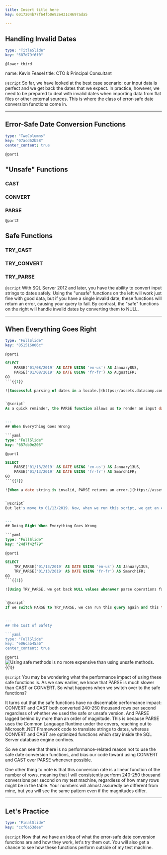 ```yaml
---
title: Insert title here
key: 6017204b77f64fb0e92e431c4697ada5

---
```

## Handling Invalid Dates

```yaml
type: "TitleSlide"
key: "687d79f6f0"
```

`@lower_third`

name: Kevin Feasel
title: CTO & Principal Consultant


`@script`
So far, we have looked at the best case scenario:  our input data is perfect and we get back the dates that we expect. In practice, however, we need to be prepared to deal with invalid dates when importing data from flat files or other external sources.  This is where the class of error-safe date conversion functions come in.


---
## Error-Safe Date Conversion Functions

```yaml
type: "TwoColumns"
key: "07acd62b58"
center_content: true
```

`@part1`
## "Unsafe" Functions

### CAST

### CONVERT

### PARSE


`@part2`
## Safe Functions

### TRY_CAST

### TRY_CONVERT

### TRY_PARSE


`@script`
With SQL Server 2012 and later, you have the ability to convert input strings to dates safely. Using the "unsafe" functions on the left will work just fine with good data, but if you have a single invalid date, these functions will return an error, causing your query to fail.  By contrast, the "safe" functions on the right will handle invalid dates by converting them to NULL.


---
## When Everything Goes Right

```yaml
type: "FullSlide"
key: "051516006c"
```

`@part1`
```sql
SELECT
    PARSE('01/08/2019' AS DATE USING 'en-us') AS January8US,
    PARSE('01/08/2019' AS DATE USING 'fr-fr') AS August1FR;
GO
```{{1}}

![Successful parsing of dates in a locale.](https://assets.datacamp.com/production/repositories/4402/datasets/3c2a81aed4955b0991834bb71bf0dd41787bd70c/01%20-%20Successful%20Date%20Parse.png){{2}}


`@script`
As a quick reminder, the PARSE function allows us to render an input date using a specific culture.  For example, 01/08/2019 translates to January 8th, 2019 on machines with US locales, but it becomes August 1st, 2019 on machines in French locales.


---
## When Everything Goes Wrong

```yaml
type: "FullSlide"
key: "657cb9e205"
```

`@part1`
```sql
SELECT
    PARSE('01/13/2019' AS DATE USING 'en-us') AS January13US,
    PARSE('01/13/2019' AS DATE USING 'fr-fr') AS Smarch1FR;
GO
```{{1}}

![When a date string is invalid, PARSE returns an error.](https://assets.datacamp.com/production/repositories/4402/datasets/8a24264a42e9211872908fac24cacb64c05dc33d/02%20-%20Failed%20Date%20Parse.png){{2}}


`@script`
But let's move to 01/13/2019. Now, when we run this script, we get an error message telling us that the database engine could not convert our input string into a valid French date.  Because there is no thirteenth month, the engine doesn't have any choice but to fail the query.  Notice that even though the parse succeeded for our January 13th result, because the query failed, we get neither back.


---
## Doing Right When Everything Goes Wrong

```yaml
type: "FullSlide"
key: "24d7f42f79"
```

`@part1`
```sql
SELECT
    TRY_PARSE('01/13/2019' AS DATE USING 'en-us') AS January13US,
    TRY_PARSE('01/13/2019' AS DATE USING 'fr-fr') AS Smarch1FR;
GO
```{{1}}

![Using TRY_PARSE, we get back NULL values whenever parse operations fail.](https://assets.datacamp.com/production/repositories/4402/datasets/6bf435dc1e45dfe0e116b86c25435a1b6fc5cd59/03%20-%20TryParse%20Success.png){{2}}


`@script`
If we switch PARSE to TRY_PARSE, we can run this query again and this time, the query succeeds.  Because there still isn't a thirteenth month in France, the database engine still has no idea what this date should be.  But instead of failing and returning an error, the engine returns NULL and lets us deal with the results.


---
## The Cost of Safety

```yaml
type: "FullSlide"
key: "e06cab45a6"
center_content: true
```

`@part1`
![Using safe methods is no more expensive than using unsafe methods.](https://assets.datacamp.com/production/repositories/4402/datasets/c6b934b1b1c6cf486f9b87fda570659bb4cd0964/04%20-%20Relative%20Performance.png){{1}}


`@script`
You may be wondering what the performance impact of using these safe functions is.  As we saw earlier, we know that PARSE is much slower than CAST or CONVERT.  So what happens when we switch over to the safe functions?

It turns out that the safe functions have no discernable performance impact:  CONVERT and CAST both converted 240-250 thousand rows per second regardless of whether we used the safe or unsafe version.  And PARSE lagged behind by more than an order of magnitude.  This is because PARSE uses the Common Language Runtime under the covers, reaching out to Microsoft .NET Framework code to translate strings to dates, whereas CONVERT and CAST are optimized functions which stay inside the SQL Server database engine confines.

So we can see that there is no performance-related reason not to use the safe date conversion functions, and bias our code toward using CONVERT and CAST over PARSE whenever possible.

One other thing to note is that this conversion rate is a linear function of the number of rows, meaning that I will consistently perform 240-250 thousand conversions per second on my test machine, regardless of how many rows might be in the table.  Your numbers will almost assuredly be different from mine, but you will see the same pattern even if the magnitudes differ.


---
## Let's Practice

```yaml
type: "FinalSlide"
key: "ccf6a53dee"
```

`@script`
Now that we have an idea of what the error-safe date conversion functions are and how they work, let's try them out.  You will also get a chance to see how these functions perform outside of my test machine.

